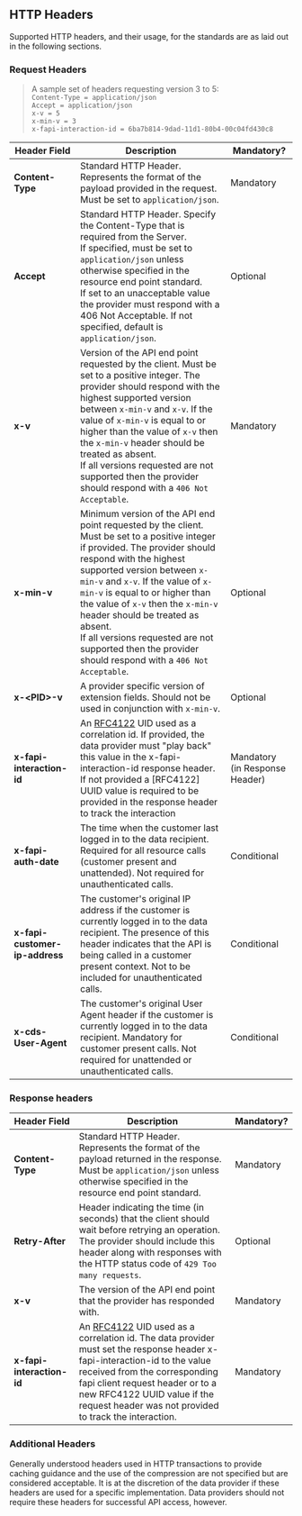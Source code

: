 ## HTTP Headers

Supported HTTP headers, and their usage, for the standards are as laid out in the following sections.

### Request Headers
>A sample set of headers requesting version 3 to 5:  
`Content-Type = application/json`  
`Accept = application/json`  
`x-v = 5`  
`x-min-v = 3`  
`x-fapi-interaction-id = 6ba7b814-9dad-11d1-80b4-00c04fd430c8`


Header Field | Description | Mandatory?
-------------|-------------|-----------
**Content-Type** | Standard HTTP Header. Represents the format of the payload provided in the request. Must be set to `application/json`. | Mandatory
**Accept** | Standard HTTP Header. Specify the Content-Type that is required from the Server.<br/>If specified, must be set to `application/json` unless otherwise specified in the resource end point standard.<br/>If set to an unacceptable value the provider must respond with a 406 Not Acceptable. If not specified, default is `application/json`. | Optional
**x-v** | Version of the API end point requested by the client. Must be set to a positive integer. The provider should respond with the highest supported version between `x-min-v` and `x-v`. If the value of `x-min-v` is equal to or higher than the value of `x-v` then the `x-min-v` header should be treated as absent. <br/>If all versions requested are not supported then the provider should respond with a `406 Not Acceptable`. | Mandatory
**x-min-v** | Minimum version of the API end point requested by the client. Must be set to a positive integer if provided. The provider should respond with the highest supported version between `x-min-v` and `x-v`. If the value of `x-min-v` is equal to or higher than the value of `x-v` then the `x-min-v` header should be treated as absent. <br/>If all versions requested are not supported then the provider should respond with a `406 Not Acceptable`. | Optional
**x-&lt;PID&gt;-v** | A provider specific version of extension fields. Should not be used in conjunction with `x-min-v`. | Optional
**x-fapi-interaction-id** | An [RFC4122](https://tools.ietf.org/html/rfc4122) UID used as a correlation id. If provided, the data provider must "play back" this value in the x-fapi-interaction-id response header. If not provided a [RFC4122] UUID value is required to be provided in the response header to track the interaction | Mandatory (in Response Header)
**x-fapi-auth-date** | The time when the customer last logged in to the data recipient.  Required for all resource calls (customer present and unattended).   Not required for unauthenticated calls. | Conditional
**x-fapi-customer-ip-address** | The customer's original IP address if the customer is currently logged in to the data recipient. The presence of this header indicates that the API is being called in a customer present context. Not to be included for unauthenticated calls. | Conditional
**x-cds-User-Agent** | The customer's original User Agent header if the customer is currently logged in to the data recipient. Mandatory for customer present calls.  Not required for unattended or unauthenticated calls. | Conditional

### Response headers
Header Field | Description | Mandatory?
-------------|-------------|-----------
**Content-Type** | Standard HTTP Header. Represents the format of the payload returned in the response.<br/>Must be `application/json` unless otherwise specified in the resource end point standard. | Mandatory
**Retry-After** | Header indicating the time (in seconds) that the client should wait before retrying an operation. The provider should include this header along with responses with the HTTP status code of `429 Too many requests`. | Optional
**x-v** | The version of the API end point that the provider has responded with. | Mandatory
**x-fapi-interaction-id** | An [RFC4122](https://tools.ietf.org/html/rfc4122) UID used as a correlation id. The data provider must set the response header x-fapi-interaction-id to the value received from the corresponding fapi client request header or to a new RFC4122 UUID value if the request header was not provided to track the interaction. | Mandatory

### Additional Headers

Generally understood headers used in HTTP transactions to provide caching guidance and the use of the compression are not specified but are considered acceptable. It is at the discretion of the data provider if these headers are used for a specific implementation. Data providers should not require these headers for successful API access, however.

